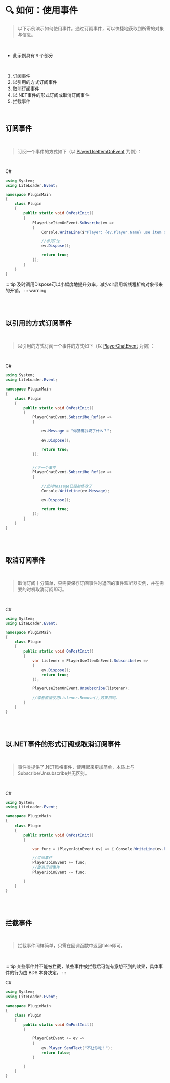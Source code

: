# 🔍 如何：使用事件

>以下示例演示如何使用事件。通过订阅事件，可以快捷地获取到所需的对象与信息。

<br>

- 此示例具有 `5` 个部分

<br>

1. 订阅事件
2. 以引用的方式订阅事件
3. 取消订阅事件
4. 以.NET事件的形式订阅或取消订阅事件
5. 拦截事件

<br>

## 订阅事件

<br>

>订阅一个事件的方式如下（以 [PlayerUseItemOnEvent](../APIs/Namespace/LLNET.Event/Class/PlayerUseItemOnEvent) 为例）：

<br>

C#
```cs
using System;
using LiteLoader.Event;

namespace PluginMain
{
    class Plugin
    {
        public static void OnPostInit()
        {
            PlayerUseItemOnEvent.Subscribe(ev => 
            {
                Console.WriteLine($"Player: {ev.Player.Name} use item on block:{ev.BlockInstance.Position}");

                //参见Tip
                ev.Dispose();

                return true;
            });
        }
    }
}
```

::: tip
及时调用Dispose可以小幅度地提升效率，减少clr启用新线程析构对象带来的开销。
::: warning

<br>

<br>

## 以引用的方式订阅事件

<br>

>以引用的方式订阅一个事件的方式如下（以 [PlayerChatEvent](../APIs/Namespace/LLNET.Event/Class/PlayerChatEvent) 为例）：

<br>

C#
```cs
using System;
using LiteLoader.Event;

namespace PluginMain
{
    class Plugin
    {
        public static void OnPostInit()
        {
            PlayerChatEvent.Subscribe_Ref(ev => 
            {

                ev.Message = "你猜猜我说了什么？";

                ev.Dispose();

                return true;
            });


            //下一个事件
            PlayerChatEvent.Subscribe_Ref(ev => 
            {

                //此时Message已经被修改了
                Console.WriteLine(ev.Message);

                ev.Dispose();

                return true;
            });
        }
    }
}
```

<br>

<br>

## 取消订阅事件

<br>

>取消订阅十分简单，只需要保存订阅事件时返回的事件监听器实例，并在需要的时机取消订阅即可。

<br>

C#
```cs
using System;
using LiteLoader.Event;

namespace PluginMain
{
    class Plugin
    {
        public static void OnPostInit()
        {
            var listener = PlayerUseItemOnEvent.Subscribe(ev => 
            {
                ev.Dispose();
                return true;
            });

            PlayerUseItemOnEvent.Unsubscribe(listener);

            //或者直接使用listener.Remove(),效果相同。
        }
    }
}
```

<br>

<br>

## 以.NET事件的形式订阅或取消订阅事件

<br>

>事件类提供了.NET风格事件，使用起来更加简单，本质上与Subscribe/Unsubscribe并无区别。

<br>

C#
```cs
using System;
using LiteLoader.Event;

namespace PluginMain
{
    class Plugin
    {
        public static void OnPostInit()
        {

            var func = (PlayerJoinEvent ev) => { Console.WriteLine(ev.Player.Name); }

            //订阅事件
            PlayerJoinEvent += func;
            //取消订阅事件
            PlayerJoinEvent -= func;

        }
    }
}
```

<br>

<br>

## 拦截事件

<br>

>拦截事件同样简单，只需在回调函数中返回false即可。

<br>

::: tip
某些事件并不能被拦截，某些事件被拦截后可能有意想不到的效果，具体事件的行为由 BDS 本身决定。
:::

C#
```cs
using System;
using LiteLoader.Event;

namespace PluginMain
{
    class Plugin
    {
        public static void OnPostInit()
        {

            PlayerEatEvent += ev =>
            {
                ev.Player.SendText("不让你吃！");
                return false;
            }

        }
    }
}
```

